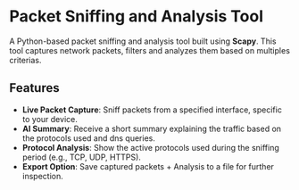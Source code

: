 # Packet Sniffing and Analysis Tool

A Python-based packet sniffing and analysis tool built using **Scapy**. This tool captures network packets, filters and analyzes them based on multiples criterias.

## Features

- **Live Packet Capture**: Sniff packets from a specified interface, specific to your device.
- **AI Summary**: Receive a short summary explaining the traffic based on the protocols used and dns queries.
- **Protocol Analysis**: Show the active protocols used during the sniffing period (e.g., TCP, UDP, HTTPS).
- **Export Option**: Save captured packets + Analysis to a file for further inspection.
